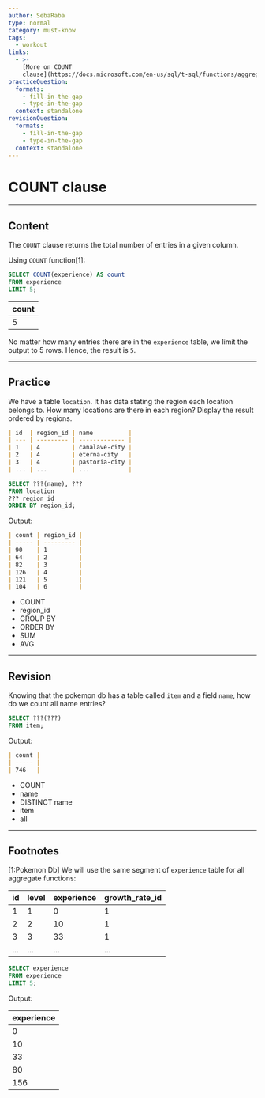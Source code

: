 ```yaml
---
author: SebaRaba
type: normal
category: must-know
tags:
  - workout
links:
  - >-
    [More on COUNT
    clause](https://docs.microsoft.com/en-us/sql/t-sql/functions/aggregate-functions-transact-sql){documentation}
practiceQuestion:
  formats:
    - fill-in-the-gap
    - type-in-the-gap
  context: standalone
revisionQuestion:
  formats:
    - fill-in-the-gap
    - type-in-the-gap
  context: standalone
---
```


# COUNT clause


---

## Content

The `COUNT` clause returns the total number of entries in a given column.

Using `COUNT` function[1]:

```sql
SELECT COUNT(experience) AS count
FROM experience
LIMIT 5;
```

| count |
| ----- |
| 5     |

No matter how many entries there are in the `experience` table, we limit the output to 5 rows. Hence, the result is `5`.


---

## Practice

We have a table `location`. It has data stating the region each location belongs to. How many locations are there in each region? Display the result ordered by regions.

```md
| id  | region_id | name          |
| --- | --------- | ------------- |
| 1   | 4         | canalave-city |
| 2   | 4         | eterna-city   |
| 3   | 4         | pastoria-city |
| ... | ...       | ...           |
```

```sql
SELECT ???(name), ???
FROM location
??? region_id
ORDER BY region_id;
```

Output:

```md
| count | region_id |
| ----- | --------- |
| 90    | 1         |
| 64    | 2         |
| 82    | 3         |
| 126   | 4         |
| 121   | 5         |
| 104   | 6         |
```

- COUNT
- region_id
- GROUP BY
- ORDER BY
- SUM
- AVG


---

## Revision

Knowing that the pokemon db has a table called `item` and a field `name`, how do we count all name entries?

```sql
SELECT ???(???)
FROM item;
```

Output:

```md
| count |
| ----- |
| 746   |
```

- COUNT
- name
- DISTINCT name
- item
- all


---

## Footnotes

[1:Pokemon Db]
We will use the same segment of `experience` table for all aggregate functions:

| id  | level | experience | growth_rate_id |
| --- | ----- | ---------- | -------------- |
| 1   | 1     | 0          | 1              |
| 2   | 2     | 10         | 1              |
| 3   | 3     | 33         | 1              |
| ... | ...   | ...        | ...            |

```sql
SELECT experience
FROM experience
LIMIT 5;
```

Output:

| experience |
| ---------- |
| 0          |
| 10         |
| 33         |
| 80         |
| 156        |
